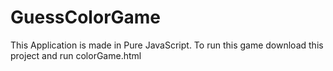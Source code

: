 # GuessColorGame

This Application is made in Pure JavaScript.
To run this game download this project and run colorGame.html 
